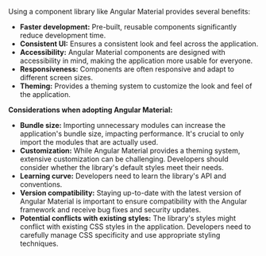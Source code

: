 Using a component library like Angular Material provides several benefits:

*   **Faster development:** Pre-built, reusable components significantly reduce development time.
*   **Consistent UI:**  Ensures a consistent look and feel across the application.
*   **Accessibility:** Angular Material components are designed with accessibility in mind, making the application more usable for everyone.
*   **Responsiveness:** Components are often responsive and adapt to different screen sizes.
*   **Theming:** Provides a theming system to customize the look and feel of the application.

**Considerations when adopting Angular Material:**

*   **Bundle size:** Importing unnecessary modules can increase the application's bundle size, impacting performance.  It's crucial to only import the modules that are actually used.
*   **Customization:** While Angular Material provides a theming system, extensive customization can be challenging.  Developers should consider whether the library's default styles meet their needs.
*   **Learning curve:**  Developers need to learn the library's API and conventions.
*   **Version compatibility:**  Staying up-to-date with the latest version of Angular Material is important to ensure compatibility with the Angular framework and receive bug fixes and security updates.
*   **Potential conflicts with existing styles:**  The library's styles might conflict with existing CSS styles in the application.  Developers need to carefully manage CSS specificity and use appropriate styling techniques.